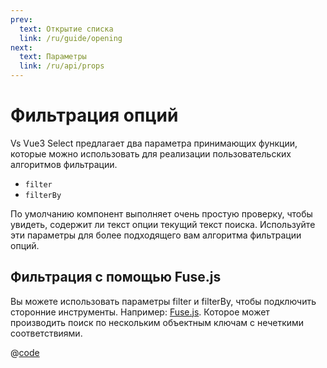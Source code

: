 ```yaml
---
prev:
  text: Открытие списка
  link: /ru/guide/opening
next:
  text: Параметры
  link: /ru/api/props
---
```

# Фильтрация опций

Vs Vue3 Select предлагает два параметра принимающих функции, которые можно использовать для реализации пользовательских алгоритмов фильтрации.

- `filter`
- `filterBy`

По умолчанию компонент выполняет очень простую проверку, чтобы увидеть, содержит ли текст опции текущий текст поиска. 
Используйте эти параметры для более подходящего вам алгоритма фильтрации опций.

## Фильтрация с помощью Fuse.js

Вы можете использовать параметры filter и filterBy, чтобы подключить сторонние инструменты. Например: [Fuse.js](https://fusejs.io/). Которое может производить поиск по нескольким объектным ключам с нечеткими соответствиями.

<FuseFilter />

@[code](../../.vuepress/components/FuseFilter.vue)

